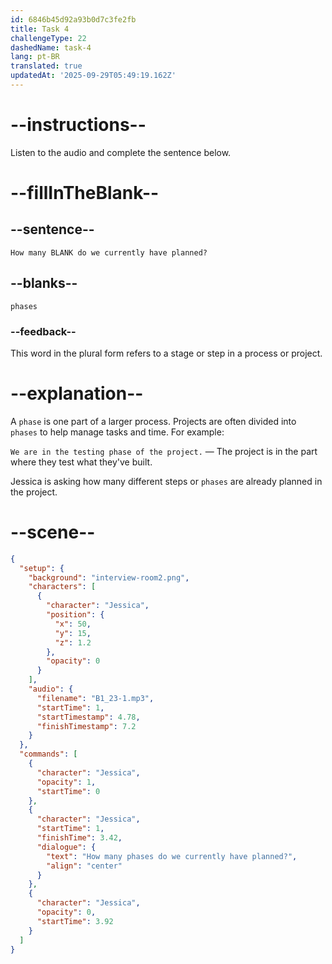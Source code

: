 ```yaml
---
id: 6846b45d92a93b0d7c3fe2fb
title: Task 4
challengeType: 22
dashedName: task-4
lang: pt-BR
translated: true
updatedAt: '2025-09-29T05:49:19.162Z'
---
```


<!-- (audio) Jessica: How many phases do we currently have planned? -->

# --instructions--

Listen to the audio and complete the sentence below.

# --fillInTheBlank--

## --sentence--

`How many BLANK do we currently have planned?`

## --blanks--

`phases`

### --feedback--

This word in the plural form refers to a stage or step in a process or project.

# --explanation--

A `phase` is one part of a larger process. Projects are often divided into `phases` to help manage tasks and time. For example:

`We are in the testing phase of the project.` — The project is in the part where they test what they've built.

Jessica is asking how many different steps or `phases` are already planned in the project.

# --scene--

```json
{
  "setup": {
    "background": "interview-room2.png",
    "characters": [
      {
        "character": "Jessica",
        "position": {
          "x": 50,
          "y": 15,
          "z": 1.2
        },
        "opacity": 0
      }
    ],
    "audio": {
      "filename": "B1_23-1.mp3",
      "startTime": 1,
      "startTimestamp": 4.78,
      "finishTimestamp": 7.2
    }
  },
  "commands": [
    {
      "character": "Jessica",
      "opacity": 1,
      "startTime": 0
    },
    {
      "character": "Jessica",
      "startTime": 1,
      "finishTime": 3.42,
      "dialogue": {
        "text": "How many phases do we currently have planned?",
        "align": "center"
      }
    },
    {
      "character": "Jessica",
      "opacity": 0,
      "startTime": 3.92
    }
  ]
}
```
